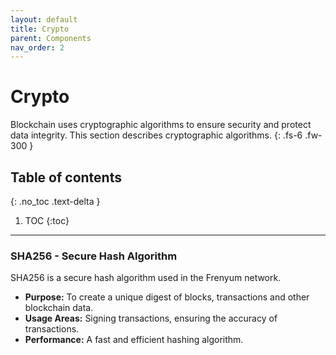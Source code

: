 ```yaml
---
layout: default
title: Crypto
parent: Components
nav_order: 2
---
```


# Crypto
Blockchain uses cryptographic algorithms to ensure security and protect data integrity. This section describes cryptographic algorithms.
{: .fs-6 .fw-300 }

## Table of contents
{: .no_toc .text-delta }

1. TOC
{:toc}

---

### SHA256 - Secure Hash Algorithm
SHA256 is a secure hash algorithm used in the Frenyum network.

- **Purpose:** To create a unique digest of blocks, transactions and other blockchain data.
- **Usage Areas:** Signing transactions, ensuring the accuracy of transactions.
- **Performance:** A fast and efficient hashing algorithm.
  
